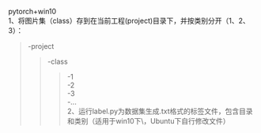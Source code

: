 pytorch+win10  
1、将图片集（class）存到在当前工程(project)目录下，并按类别分开（1、2、3）：  
>-project  
>> -class  
>>> -1  
>>> -2  
>>> -3  
>>> -...  
 2、运行label.py为数据集生成.txt格式的标签文件，包含目录和类别（适用于win10下\\，Ubuntu下自行修改文件）  
  
